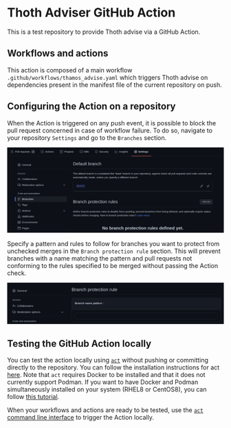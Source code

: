 # Thoth Adviser GitHub Action

This is a test repository to provide Thoth advise via a GitHub Action.

## Workflows and actions

This action is composed of a main workflow `.github/workflows/thamos_advise.yaml` which triggers Thoth advise on dependencies present in the manifest file of the current repository on push.

## Configuring the Action on a repository

When the Action is triggered on any push event, it is possible to block the pull request concerned in case of workflow failure.
To do so, navigate to your repository `Settings` and go to the `Branches` section.

![](images/settings_branches.png)

Specify a pattern and rules to follow for branches you want to protect from unchecked merges in the `Branch protection rule` section. This will prevent branches with a name matching the pattern and pull requests not conforming to the rules specified to be merged without passing the Action check.

![](images/branch_protection_rule.png)


## Testing the GitHub Action locally

You can test the action locally using [`act`](https://github.com/nektos/act) without pushing or committing directly to the repository.
You can follow the installation instructions for act [here](https://github.com/nektos/act#installation). 
Note that `act` requires Docker to be installed and that it does not currently support Podman. If you want to have Docker and Podman simultaneously installed on your system (RHEL8 or CentOS8), you can follow [this tutorial](https://medium.com/faun/how-to-install-simultaneously-docker-and-podman-on-rhel-8-centos-8-cb67412f321e).

When your workflows and actions are ready to be tested, use the [`act` command line interface](https://github.com/nektos/act#example-commands) to trigger the Action locally.
